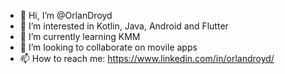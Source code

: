 - 👋 Hi, I’m @OrlanDroyd
- 👀 I’m interested in Kotlin, Java, Android and Flutter
- 🌱 I’m currently learning KMM
- 💞️ I’m looking to collaborate on movile apps
- 📫 How to reach me: https://www.linkedin.com/in/orlandroyd/

<!---
OrlanDroyd/OrlanDroyd is a ✨ special ✨ repository because its `README.md` (this file) appears on your GitHub profile.
You can click the Preview link to take a look at your changes.
--->
